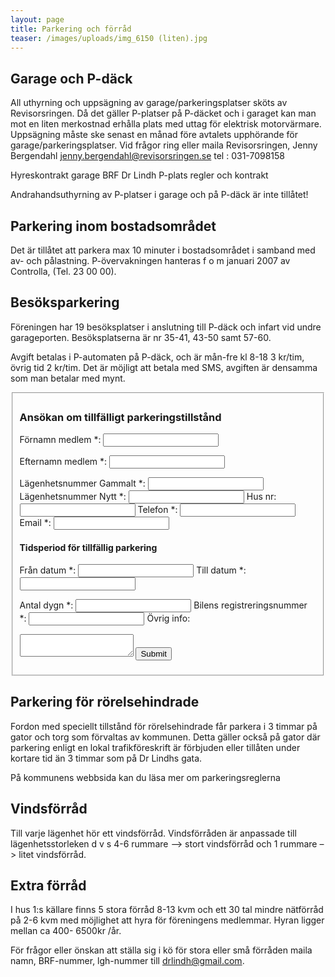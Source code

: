 ```yaml
---
layout: page
title: Parkering och förråd
teaser: /images/uploads/img_6150 (liten).jpg
---
```

## Garage och P-däck
All uthyrning och uppsägning av garage/parkeringsplatser sköts av Revisorsringen. Då det gäller P-platser på P-däcket och i garaget kan man mot en liten merkostnad erhålla plats med uttag för elektrisk motorvärmare.
Uppsägning måste ske senast en månad före avtalets upphörande för garage/parkeringsplatser.
Vid frågor ring eller maila Revisorsringen, Jenny Bergendahl jenny.bergendahl@revisorsringen.se tel : 031-7098158

Hyreskontrakt garage BRF Dr Lindh
P-plats regler och kontrakt

Andrahandsuthyrning av P-platser i garage och på P-däck är inte tillåtet!

## Parkering inom bostadsområdet
Det är tillåtet att parkera max 10 minuter i bostadsområdet i samband med av- och pålastning.
P-övervakningen hanteras f o m januari 2007 av Controlla, (Tel. 23 00 00).

## Besöksparkering
Föreningen har 19 besöksplatser i anslutning till P-däck och infart vid undre garageporten. Besöksplatserna är nr 35-41, 43-50 samt 57-60.

Avgift betalas i P-automaten på P-däck, och är mån-fre kl 8-18 3 kr/tim, övrig tid 2 kr/tim. Det är möjligt att betala med SMS, avgiften är densamma som man betalar med mynt.

<fieldset>
<h3>Ansökan om tillfälligt parkeringstillstånd</h3>

<form data-netlify="true" data-netlify-honeypot="bot-field">
<label>Förnamn medlem *:</label>
<input type="text" name="fornamn">

<label for="efternamn">Efternamn medlem *:</label>
<input type="text" id="efternamn">

<label for="lagenhetsnummer">Lägenhetsnummer Gammalt *:</label>
<input type="text" id="lagenhetsnummer">
<label for="lagenhetsnummer_nytt">Lägenhetsnummer Nytt *:</label>
<input type="text" id="lagenhetsnummer_nytt">
<label for="husnr">Hus nr:</label>
<input type="text" id="husnr">
<label for="telefon">Telefon *:</label>
<input type="text" id="telefon">
<label for="epost">Email *:</label>
<input type="text" id="epost">

<h4>Tidsperiod för tillfällig parkering</h4>

<label for="fran">Från datum *:</label>
<input type="text" id="fran">
<label for="till">Till datum *:</label>
<input type="text" id="till">

<label for="antal_dygn">Antal dygn *:</label>
<input type="text" id="antal_dygn">
<label for="regnr">Bilens registreringsnummer *:</label>
<input type="text" id="regnr">
<label for="ovrigt">Övrig info:</label>
<textarea id="ovrigt">

</textarea>
<input type="submit" id="Skicka in">
</form>
</fieldset>

## Parkering för rörelsehindrade
Fordon med speciellt tillstånd för rörelsehindrade får parkera i 3 timmar på gator och torg som förvaltas av kommunen. Detta gäller också på gator där parkering enligt en lokal trafikföreskrift är förbjuden eller tillåten under kortare tid än 3 timmar som på Dr Lindhs gata.

På kommunens webbsida kan du läsa mer om parkeringsreglerna

## Vindsförråd
Till varje lägenhet hör ett vindsförråd. Vindsförråden är anpassade till lägenhetsstorleken d v s 4-6 rummare –> stort vindsförråd och 1 rummare –> litet vindsförråd.

## Extra förråd
I hus 1:s källare finns 5 stora förråd 8-13 kvm och ett 30 tal mindre nätförråd på 2-6 kvm med möjlighet att hyra för föreningens medlemmar. Hyran ligger mellan ca 400- 6500kr /år.

För frågor eller önskan att ställa sig i kö för stora eller små förråden maila namn, BRF-nummer, lgh-nummer till drlindh@gmail.com.

 
